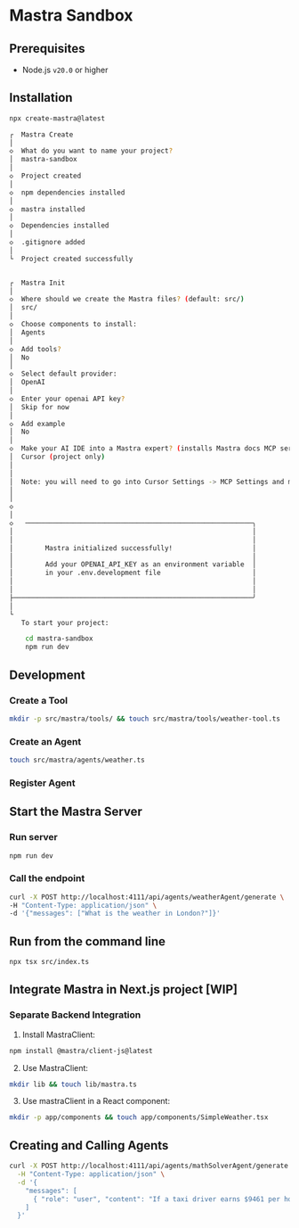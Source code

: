 # Mastra Sandbox

## Prerequisites

- Node.js `v20.0` or higher

## Installation

```sh
npx create-mastra@latest

┌  Mastra Create
│
◇  What do you want to name your project?
│  mastra-sandbox
│
◇  Project created
│
◇  npm dependencies installed
│
◇  mastra installed
│
◇  Dependencies installed
│
◇  .gitignore added
│
└  Project created successfully


┌  Mastra Init
│
◇  Where should we create the Mastra files? (default: src/)
│  src/
│
◇  Choose components to install:
│  Agents
│
◇  Add tools?
│  No
│
◇  Select default provider:
│  OpenAI
│
◇  Enter your openai API key?
│  Skip for now
│
◇  Add example
│  No
│
◇  Make your AI IDE into a Mastra expert? (installs Mastra docs MCP server)
│  Cursor (project only)
│
│
│  Note: you will need to go into Cursor Settings -> MCP Settings and manually enable the installed Mastra MCP server.
│
│
◇
│
◇   ─────────────────────────────────────────────────────────╮
│                                                            │
│                                                            │
│        Mastra initialized successfully!                    │
│                                                            │
│        Add your OPENAI_API_KEY as an environment variable  │
│        in your .env.development file                       │
│                                                            │
│                                                            │
├────────────────────────────────────────────────────────────╯
│
└
   To start your project:

    cd mastra-sandbox
    npm run dev
```

## Development

### Create a Tool

```sh
mkdir -p src/mastra/tools/ && touch src/mastra/tools/weather-tool.ts
```

### Create an Agent

```sh
touch src/mastra/agents/weather.ts
```

### Register Agent

## Start the Mastra Server

### Run server

```sh
npm run dev
```

### Call the endpoint

```sh
curl -X POST http://localhost:4111/api/agents/weatherAgent/generate \
-H "Content-Type: application/json" \
-d '{"messages": ["What is the weather in London?"]}'
```

## Run from the command line

```sh
npx tsx src/index.ts
```

## Integrate Mastra in Next.js project \[WIP\]

### Separate Backend Integration

1. Install MastraClient:

```sh
npm install @mastra/client-js@latest
```

2. Use MastraClient:

```sh
mkdir lib && touch lib/mastra.ts
```

3. Use mastraClient in a React component:

```sh
mkdir -p app/components && touch app/components/SimpleWeather.tsx
```

## Creating and Calling Agents

```sh
curl -X POST http://localhost:4111/api/agents/mathSolverAgent/generate \
  -H "Content-Type: application/json" \
  -d '{
    "messages": [
      { "role": "user", "content": "If a taxi driver earns $9461 per hour and works 12 hours a day, how much does they earn in one day?" }
    ]
  }'
```
